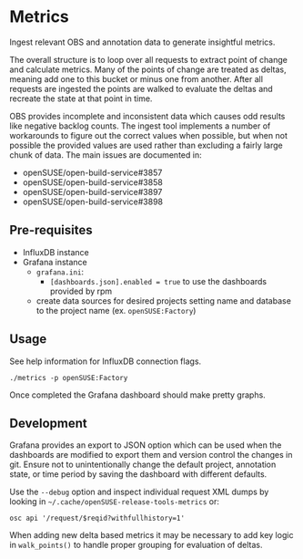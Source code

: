 # Metrics

Ingest relevant OBS and annotation data to generate insightful metrics.

The overall structure is to loop over all requests to extract point of change
and calculate metrics. Many of the points of change are treated as deltas,
meaning add one to this bucket or minus one from another. After all requests are
ingested the points are walked to evaluate the deltas and recreate the state at
that point in time.

OBS provides incomplete and inconsistent data which causes odd results like
negative backlog counts. The ingest tool implements a number of workarounds to
figure out the correct values when possible, but when not possible the provided
values are used rather than excluding a fairly large chunk of data. The main
issues are documented in:

- openSUSE/open-build-service#3857
- openSUSE/open-build-service#3858
- openSUSE/open-build-service#3897
- openSUSE/open-build-service#3898

## Pre-requisites

- InfluxDB instance
- Grafana instance
  - `grafana.ini`:
    - `[dashboards.json].enabled = true` to use the dashboards provided by rpm
  - create data sources for desired projects
    setting name and database to the project name (ex. `openSUSE:Factory`)

## Usage

See help information for InfluxDB connection flags.

```
./metrics -p openSUSE:Factory
```

Once completed the Grafana dashboard should make pretty graphs.

## Development

Grafana provides an export to JSON option which can be used when the dashboards
are modified to export them and version control the changes in git. Ensure not
to unintentionally change the default project, annotation state, or time period
by saving the dashboard with different defaults.

Use the `--debug` option and inspect individual request XML dumps by looking in
`~/.cache/openSUSE-release-tools-metrics` or:

```
osc api '/request/$reqid?withfullhistory=1'
```

When adding new delta based metrics it may be necessary to add key logic in
`walk_points()` to handle proper grouping for evaluation of deltas.
